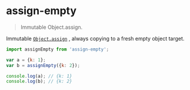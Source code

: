 # assign-empty
> Immutable Object.assign.

Immutable [`Object.assign`](https://developer.mozilla.org/en-US/docs/Web/JavaScript/Reference/Global_Objects/Object/assign)
, always copying to a fresh empty object target.

```js
import assignEmpty from 'assign-empty';

var a = {k: 1};
var b = assignEmpty({k: 2});

console.log(a); // {k: 1}
console.log(b); // {k: 2}
```
